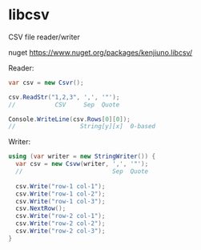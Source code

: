 # libcsv
CSV file reader/writer

nuget https://www.nuget.org/packages/kenjiuno.libcsv/

Reader:
```C#
var csv = new Csvr();

csv.ReadStr("1,2,3", ',', '"');
//           CSV     Sep  Quote

Console.WriteLine(csv.Rows[0][0]);
//                  String[y][x]  0-based
```

Writer:
```C#
using (var writer = new StringWriter()) {
  var csv = new Csvw(writer, ',', '"');
  //                         Sep  Quote
  
  csv.Write("row-1 col-1");
  csv.Write("row-1 col-2");
  csv.Write("row-1 col-3");
  csv.NextRow();
  csv.Write("row-2 col-1");
  csv.Write("row-2 col-2");
  csv.Write("row-2 col-3");
}
```
